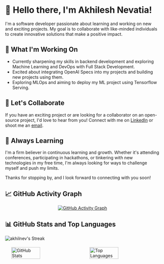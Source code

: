 # 👋 Hello there, I'm Akhilesh Nevatia!

I'm a software developer passionate about learning and working on new and exciting projects. My goal is to collaborate with like-minded individuals to create innovative solutions that make a positive impact.

## 🔭 What I'm Working On

- Currently sharpening my skills in backend development and exploring Machine Learning and DevOps with Full Stack Development.
- Excited about integrating OpenAI Specs into my projects and building new projects using them.
- Exploring MLOps and aiming to deploy my ML project using Tensorflow Serving.

## 🤝 Let's Collaborate

If you have an exciting project or are looking for a collaborator on an open-source project, I'd love to hear from you! Connect with me on [LinkedIn](https://www.linkedin.com/in/akhilnev/) or shoot me an [email](mailto:Akhilesh.nevatia@gmail.com).

## 🌱 Always Learning

I'm a firm believer in continuous learning and growth. Whether it's attending conferences, participating in hackathons, or tinkering with new technologies in my free time, I'm always looking for ways to challenge myself and push my limits.

Thanks for stopping by, and I look forward to connecting with you soon!

## 📈 GitHub Activity Graph

<!-- GitHub Activity Graph -->
<p align="center">
  <a href="https://github.com/ashutosh00710/github-readme-activity-graph">
    <img src="https://github-readme-activity-graph.vercel.app/graph?username=akhilnev&hide=issues&bg_color=151515" alt="GitHub Activity Graph">
  </a>
</p>

## 📊 GitHub Stats and Top Languages
![akhilnev's Streak](https://github-readme-streak-stats.herokuapp.com/?user=akhilnev&theme=tokyonight&hide_border=false)

<!-- GitHub Stats and Top Languages -->
<div style="display: flex; justify-content: space-between; margin: 20px;">
  <img src="https://github-readme-stats.vercel.app/api?username=akhilnev&show_icons=true&hide=contribs,issues&hide_rank=true&title_color=ffffff&icon_color=bb2acf&text_color=daf7dc&bg_color=151515" alt="GitHub Stats" style="width: 45%;">
  <img src="https://github-readme-stats.vercel.app/api/top-langs/?username=akhilnev&layout=compact" alt="Top Languages" style="width: 45%;">
</div>








